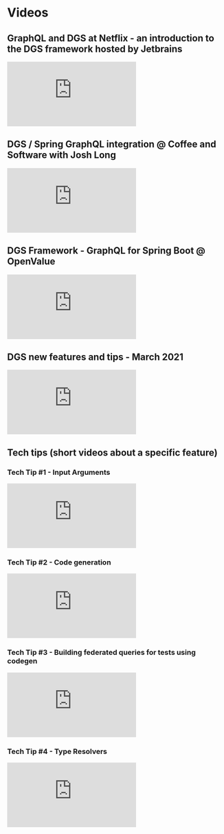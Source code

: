 # Videos

## GraphQL and DGS at Netflix - an introduction to the DGS framework hosted by Jetbrains

<div class="iframe-video__container">
    <iframe class="iframe-video" src="https://www.youtube.com/embed/Xn-oLXQQklU" title="Build GraphQL Services with Spring Boot like Netflix" frameborder="0" allow="accelerometer; autoplay; clipboard-write; encrypted-media; gyroscope; picture-in-picture; web-share" referrerpolicy="strict-origin-when-cross-origin" allowfullscreen></iframe>
</div>

## DGS / Spring GraphQL integration @ Coffee and Software with Josh Long

<div class="iframe-video__container">
  <iframe class="iframe-video" src="https://www.youtube.com/embed/HiCfTHmsXMk" title="YouTube video player" frameborder="0" allow="accelerometer; autoplay; clipboard-write; encrypted-media; gyroscope; picture-in-picture" allowfullscreen></iframe>
</div>

## DGS Framework - GraphQL for Spring Boot @ OpenValue

<div class="iframe-video__container">
  <iframe class="iframe-video" src="https://www.youtube.com/embed/hgA3RrWoZCA" title="YouTube video player" frameborder="0" allow="accelerometer; autoplay; clipboard-write; encrypted-media; gyroscope; picture-in-picture" allowfullscreen></iframe>
</div>

## DGS new features and tips - March 2021

<div class="iframe-video__container">
  <iframe class="iframe-video" src="https://www.youtube.com/embed/a1XYtX1ZSG8" title="YouTube video player" frameborder="0" allow="accelerometer; autoplay; clipboard-write; encrypted-media; gyroscope; picture-in-picture" allowfullscreen></iframe>
</div>

## Tech tips (short videos about a specific feature)

### Tech Tip #1 - Input Arguments

<div class="iframe-video__container">
  <iframe class="iframe-video" src="https://www.youtube.com/embed/IZ0nawaenQo" title="YouTube video player" frameborder="0" allow="accelerometer; autoplay; clipboard-write; encrypted-media; gyroscope; picture-in-picture" allowfullscreen></iframe>
</div>


### Tech Tip #2 - Code generation

<div class="iframe-video__container">
  <iframe class="iframe-video" src="https://www.youtube.com/embed/oxZ6Ts9WTDM" title="YouTube video player" frameborder="0" allow="accelerometer; autoplay; clipboard-write; encrypted-media; gyroscope; picture-in-picture" allowfullscreen></iframe>
</div>


### Tech Tip #3 - Building federated queries for tests using codegen

<div class="iframe-video__container">
  <iframe class="iframe-video" src="https://www.youtube.com/embed/Vi3YYUBBeHs" title="YouTube video player" frameborder="0" allow="accelerometer; autoplay; clipboard-write; encrypted-media; gyroscope; picture-in-picture" allowfullscreen></iframe>
</div>


### Tech Tip #4 - Type Resolvers

<div class="iframe-video__container">
  <iframe class="iframe-video" src="https://www.youtube.com/embed/GHgPW9FjeOY" title="YouTube video player" frameborder="0" allow="accelerometer; autoplay; clipboard-write; encrypted-media; gyroscope; picture-in-picture" allowfullscreen></iframe>
</div>
